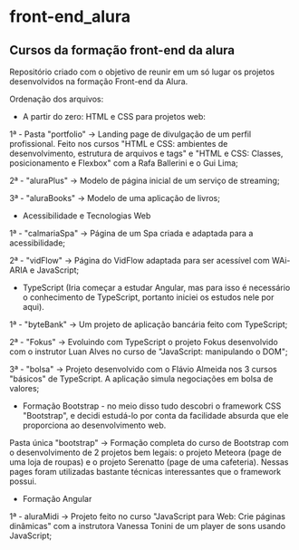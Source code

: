 # front-end_alura
## Cursos da formação front-end da alura
Repositório criado com o objetivo de reunir em um só lugar os projetos desenvolvidos na formação Front-end da Alura.

Ordenação dos arquivos:

- A partir do zero: HTML e CSS para projetos web:

1ª - Pasta "portfolio" -> Landing page de divulgação de um perfil profissional. Feito nos cursos "HTML e CSS: ambientes de desenvolvimento, estrutura de arquivos e tags" e "HTML e CSS: Classes, posicionamento e Flexbox" com a Rafa Ballerini e o Gui Lima;

2ª - "aluraPlus" -> Modelo de página inicial de um serviço de streaming;

3ª - "aluraBooks" -> Modelo de uma aplicação de livros;

- Acessibilidade e Tecnologias Web

1ª - "calmariaSpa" -> Página de um Spa criada e adaptada para a acessibilidade;

2ª - "vidFlow" -> Página do VidFlow adaptada para ser acessível com WAi-ARIA e JavaScript;

- TypeScript (Iria começar a estudar Angular, mas para isso é necessário o conhecimento de TypeScript, portanto iniciei os estudos nele por aqui).

1ª - "byteBank" -> Um projeto de aplicação bancária feito com TypeScript;

2ª - "Fokus" -> Evoluindo com TypeScript o projeto Fokus desenvolvido com o instrutor Luan Alves no curso de "JavaScript: manipulando o DOM";

3ª - "bolsa" -> Projeto desenvolvido com o Flávio Almeida nos 3 cursos "básicos" de TypeScript. A aplicação simula negociações em bolsa de valores;

- Formação Bootstrap - no meio disso tudo descobri o framework CSS "Bootstrap", e decidi estudá-lo por conta da facilidade absurda que ele proporciona ao desenvolvimento web.

Pasta única "bootstrap" -> Formação completa do curso de Bootstrap com o desenvolvimento de 2 projetos bem legais: o projeto Meteora (page de uma loja de roupas) e o projeto Serenatto (page de uma cafeteria). Nessas pages foram utilizadas bastante técnicas interessantes que o framework possui.

- Formação Angular

1ª - aluraMidi -> Projeto feito no curso "JavaScript para Web: Crie páginas dinâmicas" com a instrutora Vanessa Tonini de um player de sons usando JavaScript;

